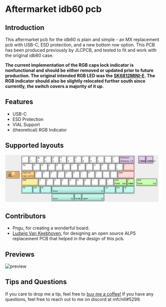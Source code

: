 # Aftermarket idb60 pcb

## Introduction
This aftermarket pcb for the idb60 is plain and simple - an MX replacement pcb with USB-C, ESD protection, and a new bottom row option. This PCB has been produced previously by JLCPCB, and tested to fit and work with the original idb60 case.

**The current implementation of the RGB caps lock indicator is nonfunctional and should be either removed or updated prior to future production. The original intended RGB LED was the [SK6812MINI-E](https://cdn-shop.adafruit.com/product-files/4960/4960_SK6812MINI-E_REV02_EN.pdf). The RGB indicator should also be slightly relocated further south since currently, the switch covers a majority of it up.**
## Features
* USB-C
* ESD Protection
* VIAL Support
* (theoretical) RGB Indicator

## Supported layouts
![layout](https://github.com/dannyjim-ml/idb60-ReplacementPCB/blob/main/Graphics/KLE.png)

## Contributors
* Pngu, for creating a wonderful board.
* [Ludwig Van Keebhoven](https://github.com/Ludwig-van-Keebhoven/Aftermarket_idb60/), for designing an open source ALPS replacement PCB that helped in the design of this pcb.

## Previews
![preview](https://github.com/dannyjim-ml/idb60-ReplacementPCB/blob/main/Graphics/redbottom.png)

## Tips and Questions
If you care to drop me a tip, feel free to [buy me a coffee!](https://ko-fi.com/mfchill) If you have any questions, feel free to reach out to me on discord at mfchill#5299.
